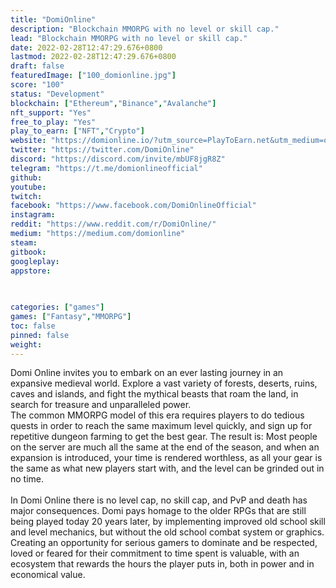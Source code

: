 ```yaml
---
title: "DomiOnline"
description: "Blockchain MMORPG with no level or skill cap."
lead: "Blockchain MMORPG with no level or skill cap."
date: 2022-02-28T12:47:29.676+0800
lastmod: 2022-02-28T12:47:29.676+0800
draft: false
featuredImage: ["100_domionline.jpg"]
score: "100"
status: "Development"
blockchain: ["Ethereum","Binance","Avalanche"]
nft_support: "Yes"
free_to_play: "Yes"
play_to_earn: ["NFT","Crypto"]
website: "https://domionline.io/?utm_source=PlayToEarn.net&utm_medium=organic&utm_campaign=gamepage"
twitter: "https://twitter.com/DomiOnline"
discord: "https://discord.com/invite/mbUF8jgR8Z"
telegram: "https://t.me/domionlineofficial"
github: 
youtube: 
twitch: 
facebook: "https://www.facebook.com/DomiOnlineOfficial"
instagram: 
reddit: "https://www.reddit.com/r/DomiOnline/"
medium: "https://medium.com/domionline"
steam: 
gitbook: 
googleplay: 
appstore: 

  
    
categories: ["games"]
games: ["Fantasy","MMORPG"]
toc: false
pinned: false
weight: 
---
```

Domi Online invites you to embark on an ever lasting journey in an expansive medieval world. Explore a vast variety of forests, deserts, ruins, caves and islands, and fight the mythical beasts that roam the land, in search for treasure and unparalleled power.<br> The common MMORPG model of this era requires players to do tedious quests in order to reach the same maximum level quickly, and sign up for repetitive dungeon farming to get the best gear. The result is: Most people on the server are much all the same at the end of the season, and when an expansion is introduced, your time is rendered worthless, as all your gear is the same as what new players start with, and the level can be grinded out in no time.<br> <br> In Domi Online there is no level cap, no skill cap, and PvP and death has major consequences. Domi pays homage to the older RPGs that are still being played today 20 years later, by implementing improved old school skill and level mechanics, but without the old school combat system or graphics. Creating an opportunity for serious gamers to dominate and be respected, loved or feared for their commitment to time spent is valuable, with an ecosystem that rewards the hours the player puts in, both in power and in economical value.